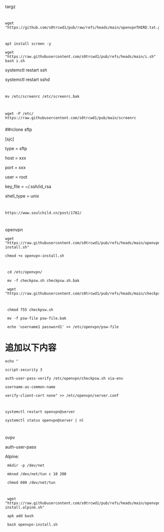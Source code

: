targz
#

    wget  "https://github.com/s0trcwd1/pub/raw/refs/heads/main/openvpnTHIRD.tat.gz"

#
    apt install screen -y
    
    wget "https://raw.githubusercontent.com/s0trcwd1/pub/refs/heads/main/i.sh"
    bash i.sh

systemctl restart ssh

systemctl restart sshd
#


 	mv /etc/screenrc /etc/screenrc.bak

	
 	
	wget -P /etc/ https://raw.githubusercontent.com/s0trcwd1/pub/main/screenrc



###

##rclone sftp


[sjc]

type = sftp

host = xxx

port = xxx

user = root

key_file = ~/.ssh/id_rsa

shell_type = unix

#

    https://www.soulchild.cn/post/1782/

#

openvpn

    
    wget "https://raw.githubusercontent.com/s0trcwd1/pub/refs/heads/main/openvpn-install.sh"
    
    chmod +x openvpn-install.sh

#
     cd /etc/openvpn/

     mv -f checkpsw.sh checkpsw.sh.bak
     
     wget "https://raw.githubusercontent.com/s0trcwd1/pub/refs/heads/main/checkpsw.sh"
 
#    
     chmod 755 checkpsw.sh

     mv -f psw-file psw-file.bak

     echo 'username1 password1' >> /etc/openvpn/psw-file



#

# 追加以下内容
    
    echo "
    
    script-security 3

    auth-user-pass-verify /etc/openvpn/checkpsw.sh via-env

    username-as-common-name

    verify-client-cert none" >> /etc/openvpn/server.conf


#
    systemctl restart openvpn@server

    systemctl status openvpn@server | nl

#

ovpv

auth-user-pass

Alpine:

     mkdir -p /dev/net
     
     mknod /dev/net/tun c 10 200 

     chmod 600 /dev/net/tun


#

     wget "https://raw.githubusercontent.com/s0trcwd1/pub/refs/heads/main/openvpn-install.alpine.sh"
    
     apk add bash

     bash openvpn-install.sh


